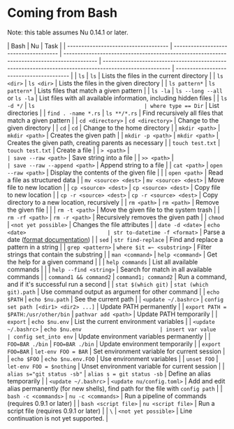 # Coming from Bash

Note: this table assumes Nu 0.14.1 or later.

| Bash                                 | Nu                                    | Task                                                                                       |
| ------------------------------------ | ------------------------------------- | ------------------------------------------------------------------------------------------ | ------------------------------------------------------------------------------------------------------ | ---------------------------------------- |
| `ls`                                 | `ls`                                  | Lists the files in the current directory                                                   |
| `ls <dir>`                           | `ls <dir>`                            | Lists the files in the given directory                                                     |
| `ls pattern*`                        | `ls pattern*`                         | Lists files that match a given pattern                                                     |
| `ls -la`                             | `ls --long --all` or `ls -la`         | List files with all available information, including hidden files                          |
| `ls -d */`                           | `ls                                   | where type == Dir`                                                                         | List directories                                                                                       |
| `find . -name *.rs`                  | `ls **/*.rs`                          | Find recursively all files that match a given pattern                                      |
| `cd <directory>`                     | `cd <directory>`                      | Change to the given directory                                                              |
| `cd`                                 | `cd`                                  | Change to the home directory                                                               |
| `mkdir <path>`                       | `mkdir <path>`                        | Creates the given path                                                                     |
| `mkdir -p <path>`                    | `mkdir <path>`                        | Creates the given path, creating parents as necessary                                      |
| `touch test.txt`                     | `touch test.txt`                      | Create a file                                                                              |
| `> <path>`                           | `                                     | save --raw <path>`                                                                         | Save string into a file                                                                                |
| `>> <path>`                          | `                                     | save --raw --append <path>`                                                                | Append string to a file                                                                                |
| `cat <path>`                         | `open --raw <path>`                   | Display the contents of the given file                                                     |
|                                      | `open <path>`                         | Read a file as structured data                                                             |
| `mv <source> <dest>`                 | `mv <source> <dest>`                  | Move file to new location                                                                  |
| `cp <source> <dest>`                 | `cp <source> <dest>`                  | Copy file to new location                                                                  |
| `cp -r <source> <dest>`              | `cp -r <source> <dest>`               | Copy directory to a new location, recursively                                              |
| `rm <path>`                          | `rm <path>`                           | Remove the given file                                                                      |
|                                      | `rm -t <path>`                        | Move the given file to the system trash                                                    |
| `rm -rf <path>`                      | `rm -r <path>`                        | Recursively removes the given path                                                         |
| `chmod`                              | `<not yet possible>`                  | Changes the file attributes                                                                |
| `date -d <date>`                     | `echo <date>                          | str to-datetime -f <format>`                                                               | Parse a date ([format documentation](https://docs.rs/chrono/0.4.15/chrono/format/strftime/index.html)) |
| `sed`                                | `str find-replace`                    | Find and replace a pattern in a string                                                     |
| `grep <pattern>`                     | `where $it =~ <substring>`            | Filter strings that contain the substring                                                  |
| `man <command>`                      | `help <command>`                      | Get the help for a given command                                                           |
|                                      | `help commands`                       | List all available commands                                                                |
|                                      | `help --find <string>`                | Search for match in all available commands                                                 |
| `command1 && command2`               | `command1; command2`                  | Run a command, and if it's successful run a second                                         |
| `stat $(which git)`                  | `stat (which git).path`               | Use command output as argument for other command                                           |
| `echo $PATH`                         | `echo $nu.path`                       | See the current path                                                                       |
| `<update ~/.bashrc>`                 | `config set path [<dir1> <dir2> ...]` | Update PATH permanently                                                                    |
| `export PATH = $PATH:/usr/other/bin` | `pathvar add <path>`                  | Update PATH temporarily                                                                    |
| `export`                             | `echo $nu.env`                        | List the current environment variables                                                     |
| `<update ~/.bashrc>`                 | `echo $nu.env                         | insert var value                                                                           | config set_into env`                                                                                   | Update environment variables permanently |
| `FOO=BAR ./bin`                      | `FOO=BAR ./bin`                       | Update environment temporarily                                                             |
| `export FOO=BAR`                     | `let-env FOO = BAR`                   | Set environment variable for current session                                               |
| `echo $FOO`                          | `echo $nu.env.FOO`                    | Use environment variables                                                                  |
| `unset FOO`                          | `let-env FOO = $nothing`              | Unset environment variable for current session                                             |
| `alias s="git status -sb"`           | `alias s = git status -sb`            | Define an alias temporarily                                                                |
| `<update ~/.bashrc>`                 | `<update nu/config.toml>`             | Add and edit alias permanently (for new shells), find path for the file with `config path` |
| `bash -c <commands>`                 | `nu -c <commands>`                    | Run a pipeline of commands (requires 0.9.1 or later)                                       |
| `bash <script file>`                 | `nu <script file>`                    | Run a script file (requires 0.9.1 or later)                                                |
| `\`                                  | `<not yet possible>`                  | Line continuation is not yet supported.                                                    |
